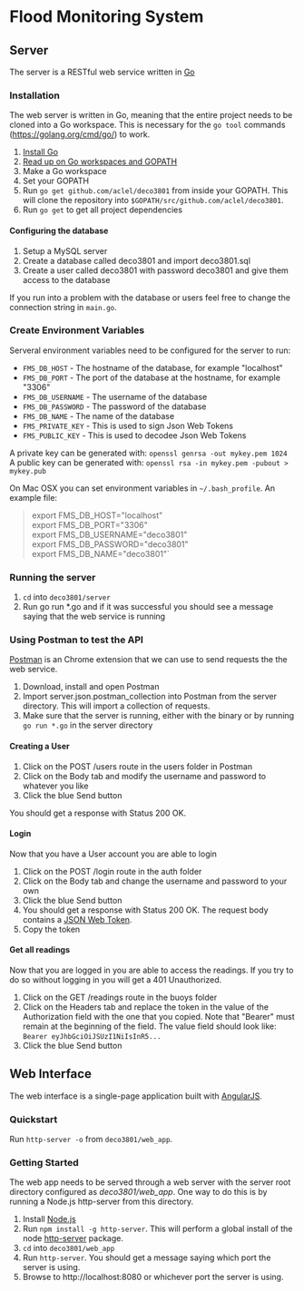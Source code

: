 # Flood Monitoring System

## Server

The server is a RESTful web service written in [Go](https://golang.org/)

### Installation

The web server is written in Go, meaning that the entire project needs to be cloned into a Go workspace. This is necessary for the `go tool` commands (https://golang.org/cmd/go/) to work.

1. [Install Go](https://golang.org/doc/install) 
2. [Read up on Go workspaces and GOPATH](https://golang.org/doc/code.html)
3. Make a Go workspace
4. Set your GOPATH
5. Run `go get github.com/aclel/deco3801` from inside your GOPATH. This will clone the repository into `$GOPATH/src/github.com/aclel/deco3801`.
6. Run `go get` to get all project dependencies

#### Configuring the database

1. Setup a MySQL server
2. Create a database called deco3801 and import deco3801.sql
3. Create a user called deco3801 with password deco3801 and give them access to the database

If you run into a problem with the database or users feel free to change the connection string in `main.go`.

### Create Environment Variables
Serveral environment variables need to be configured for the server to run:
- `FMS_DB_HOST` - The hostname of the database, for example "localhost"
- `FMS_DB_PORT` - The port of the database at the hostname, for example "3306"
- `FMS_DB_USERNAME` - The username of the database
- `FMS_DB_PASSWORD` - The password of the database
- `FMS_DB_NAME` - The name of the database
- `FMS_PRIVATE_KEY` - This is used to sign Json Web Tokens
- `FMS_PUBLIC_KEY` - This is used to decodee Json Web Tokens

A private key can be generated with: `openssl genrsa -out mykey.pem 1024`  
A public key can be generated with: `openssl rsa -in mykey.pem -pubout > mykey.pub`

On Mac OSX you can set environment variables in `~/.bash_profile`. An example file:  

>export FMS_DB_HOST="localhost"  
>export FMS_DB_PORT="3306"  
>export FMS_DB_USERNAME="deco3801"  
>export FMS_DB_PASSWORD="deco3801"  
>export FMS_DB_NAME="deco3801"`  

### Running the server
1. `cd` into `deco3801/server`
2. Run go run *.go and if it was successful you should see a message saying that the web service is running


### Using Postman to test the API

[Postman](https://chrome.google.com/webstore/detail/postman/fhbjgbiflinjbdggehcddcbncdddomop?hl=en) is an Chrome extension that we can use to send requests the the web service.

1. Download, install and open Postman
2. Import server.json.postman_collection into Postman from the server directory. This will import a collection of requests.
3. Make sure that the server is running, either with the binary or by running `go run *.go` in the server directory

#### Creating a User

1. Click on the POST /users route in the users folder in Postman
2. Click on the Body tab and modify the username and password to whatever you like
3. Click the blue Send button

You should get a response with Status 200 OK.

#### Login

Now that you have a User account you are able to login

1. Click on the POST /login route in the auth folder
2. Click on the Body tab and change the username and password to your own
3. Click the blue Send button
4. You should get a response with Status 200 OK. The request body contains a [JSON Web Token](http://jwt.io/).
4. Copy the token 

#### Get all readings

Now that you are logged in you are able to access the readings. If you try to do so without logging in you will get a 401 Unauthorized.

1. Click on the GET /readings route in the buoys folder
2. Click on the Headers tab and replace the token in the value of the Authorization field with the one that you copied. Note that "Bearer" must remain at the beginning of the field. The value field should look like: `Bearer eyJhbGciOiJSUzI1NiIsInR5...`
3. Click the blue Send button

## Web Interface

The web interface is a single-page application built with [AngularJS](https://angularjs.org/).

### Quickstart

Run `http-server -o` from `deco3801/web_app`.

### Getting Started

The web app needs to be served through a web server with the server root directory configured as *deco3801/web_app*. One way to do this is by running a Node.js http-server from this directory.

 1. Install [Node.js](https://nodejs.org/)
 2. Run `npm install -g http-server`. This will perform a global install of the node [http-server](https://www.npmjs.com/package/http-server) package.
 3. `cd` into `deco3801/web_app`
 4. Run `http-server`. You should get a message saying which port the server is using.
 5. Browse to http://localhost:8080 or whichever port the server is using.